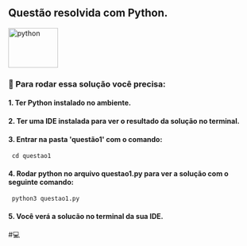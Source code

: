 ## Questão resolvida com Python.
 <img  align="center" alt="python" height="80" width="100" src="https://cdn.jsdelivr.net/gh/devicons/devicon/icons/python/python-original-wordmark.svg" />



### :round_pushpin:	 Para rodar essa solução você precisa:

#### 1. Ter Python instalado no ambiente.
#### 2. Ter uma IDE instalada para ver o resultado da solução no terminal.
#### 3.  Entrar na pasta 'questão1' com o comando:
     cd questao1
#### 4. Rodar python no  arquivo questao1.py para ver a solução com o seguinte comando:
     python3 questao1.py

#### 5. Você verá a solucão no terminal da sua IDE.
#:computer:
